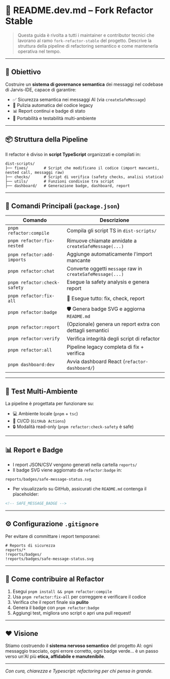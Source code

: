 # 📘 README.dev.md – Fork Refactor Stable

> Questa guida è rivolta a tutti i maintainer e contributor tecnici che lavorano al ramo `fork-refactor-stable` del progetto.
> Descrive la struttura della pipeline di refactoring semantico e come mantenerla operativa nel tempo.

---

## 🧠 Obiettivo

Costruire un **sistema di governance semantica** dei messaggi nel codebase di Jarvis-IDE, capace di garantire:

- ✅ Sicurezza semantica nei messaggi AI (via `createSafeMessage`)
- 🧼 Pulizia automatica del codice legacy
- 📊 Report continui e badge di stato
- 🧪 Portabilità e testabilità multi-ambiente

---

## 📦 Struttura della Pipeline

Il refactor è diviso in **script TypeScript** organizzati e compilati in:

```
dist-scripts/
├── fixes/       # Script che modificano il codice (import mancanti, nested call, messaggi raw)
├── checks/      # Script di verifica (safety checks, analisi statica)
├── utils/       # Funzioni condivise tra script
├── dashboard/   # Generazione badge, dashboard, report
```

---

## 🚀 Comandi Principali (`package.json`)

| Comando                   | Descrizione |
|---------------------------|-------------|
| `pnpm refactor:compile`   | Compila gli script TS in `dist-scripts/` |
| `pnpm refactor:fix-nested`| Rimuove chiamate annidate a `createSafeMessage(...)` |
| `pnpm refactor:add-imports`| Aggiunge automaticamente l'import mancante |
| `pnpm refactor:chat`      | Converte oggetti `message` raw in `createSafeMessage(...)` |
| `pnpm refactor:check-safety` | Esegue la safety analysis e genera report |
| `pnpm refactor:fix-all`   | 🧠 Esegue tutto: fix, check, report |
| `pnpm refactor:badge`     | 🛡️ Genera badge SVG e aggiorna `README.md` |
| `pnpm refactor:report`    | (Opzionale) genera un report extra con dettagli semantici |
| `pnpm refactor:verify`    | Verifica integrità degli script di refactor |
| `pnpm refactor:all`       | Pipeline legacy completa di fix + verifica |
| `pnpm dashboard:dev`      | Avvia dashboard React (`refactor-dashboard/`) |

---

## 🧪 Test Multi-Ambiente

La pipeline è progettata per funzionare su:

- 💻 Ambiente locale (`pnpm` + `tsc`)
- 🔁 CI/CD (`GitHub Actions`)
- 🔒 Modalità read-only (`pnpm refactor:check-safety` è safe)

---

## 📊 Report e Badge

- I report JSON/CSV vengono generati nella cartella `reports/`
- Il badge SVG viene aggiornato da `refactor:badge` in:

```
reports/badges/safe-message-status.svg
```

- Per visualizzarlo su GitHub, assicurati che `README.md` contenga il placeholder:

```markdown
<!-- SAFE_MESSAGE_BADGE -->
```

---

## ⚙️ Configurazione `.gitignore`

Per evitare di committare i report temporanei:

```gitignore
# Reports di sicurezza
reports/*
!reports/badges/
!reports/badges/safe-message-status.svg
```

---

## 📌 Come contribuire al Refactor

1. Esegui `pnpm install && pnpm refactor:compile`
2. Usa `pnpm refactor:fix-all` per correggere e verificare il codice
3. Verifica che il report finale sia **pulito**
4. Genera il badge con `pnpm refactor:badge`
5. Aggiungi test, migliora uno script o apri una pull request!

---

## ❤️ Visione

Stiamo costruendo il **sistema nervoso semantico** del progetto AI:
ogni messaggio tracciato, ogni errore corretto, ogni badge verde…
è un passo verso un'AI più **etica, affidabile e manutenibile**.

---

_Con cura, chiarezza e Typescript: refactoring per chi pensa in grande._ 